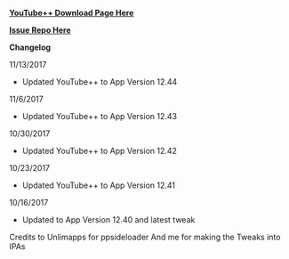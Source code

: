 **[YouTube++ Download Page Here](https://github.com/JMccormick264/YouTubePP/releases)**


**[Issue Repo Here](https://github.com/eni9889/YT-PP-Issues)**

**Changelog**

11/13/2017

 - Updated YouTube++ to App Version 12.44

11/6/2017

 - Updated YouTube++ to App Version 12.43

10/30/2017

 - Updated YouTube++ to App Version 12.42

10/23/2017

 - Updated YouTube++ to App Version 12.41

10/16/2017

 - Updated to App Version 12.40 and latest tweak


 Credits to Unlimapps for ppsideloader
 And me for making the Tweaks into IPAs
